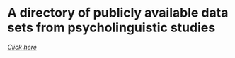 
# A directory of publicly available data sets from psycholinguistic studies

*[Click here](https://github.com/tmalsburg/PsychlingDatasets/wiki/A-directory-of-publicly-available-data-sets-from-psycholinguistic-studies)*


